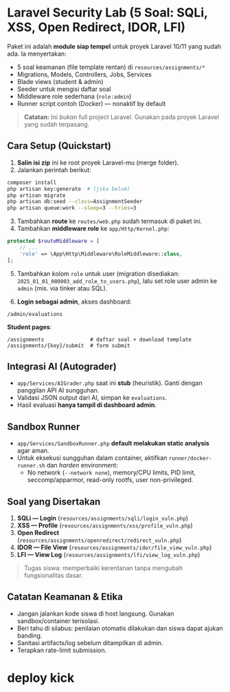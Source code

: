 # Laravel Security Lab (5 Soal: SQLi, XSS, Open Redirect, IDOR, LFI)

Paket ini adalah **module siap tempel** untuk proyek Laravel 10/11 yang sudah ada.
Ia menyertakan:
- 5 soal keamanan (file template rentan) di `resources/assignments/*`
- Migrations, Models, Controllers, Jobs, Services
- Blade views (student & admin)
- Seeder untuk mengisi daftar soal
- Middleware role sederhana (`role:admin`)
- Runner script contoh (Docker) — nonaktif by default

> **Catatan:** Ini *bukan* full project Laravel. Gunakan pada proyek Laravel yang sudah terpasang.

## Cara Setup (Quickstart)

1) **Salin isi zip** ini ke root proyek Laravel-mu (merge folder).
2) Jalankan perintah berikut:
```bash
composer install
php artisan key:generate  # (jika belum)
php artisan migrate
php artisan db:seed --class=AssignmentSeeder
php artisan queue:work --sleep=3 --tries=3
```
3) Tambahkan **route** ke `routes/web.php` sudah termasuk di paket ini.
4) Tambahkan **middleware role** ke `app/Http/Kernel.php`:
```php
protected $routeMiddleware = [
    // ...
    'role' => \App\Http\Middleware\RoleMiddleware::class,
];
```
5) Tambahkan kolom `role` untuk user (migration disediakan: `2025_01_01_000003_add_role_to_users.php`),
   lalu set role user admin ke `admin` (mis. via tinker atau SQL).

6) **Login sebagai admin**, akses dashboard:
```
/admin/evaluations
```
**Student pages**:
```
/assignments               # daftar soal + download template
/assignments/{key}/submit  # form submit
```

## Integrasi AI (Autograder)

- `app/Services/AIGrader.php` saat ini **stub** (heuristik). Ganti dengan panggilan API AI sungguhan.
- Validasi JSON output dari AI, simpan ke `evaluations`.
- Hasil evaluasi **hanya tampil di dashboard admin**.

## Sandbox Runner

- `app/Services/SandboxRunner.php` **default melakukan static analysis** agar aman.
- Untuk eksekusi sungguhan dalam container, aktifkan `runner/docker-runner.sh` dan *harden* environment:
  - No network (`--network none`), memory/CPU limits, PID limit, seccomp/apparmor, read-only rootfs, user non-privileged.

## Soal yang Disertakan

1. **SQLi — Login** (`resources/assignments/sqli/login_vuln.php`)
2. **XSS — Profile** (`resources/assignments/xss/profile_vuln.php`)
3. **Open Redirect** (`resources/assignments/openredirect/redirect_vuln.php`)
4. **IDOR — File View** (`resources/assignments/idor/file_view_vuln.php`)
5. **LFI — View Log** (`resources/assignments/lfi/view_log_vuln.php`)

> Tugas siswa: memperbaiki kerentanan tanpa mengubah fungsionalitas dasar.

## Catatan Keamanan & Etika

- Jangan jalankan kode siswa di host langsung. Gunakan sandbox/container terisolasi.
- Beri tahu di silabus: penilaian otomatis dilakukan dan siswa dapat ajukan banding.
- Sanitasi artifacts/log sebelum ditampilkan di admin.
- Terapkan rate-limit submission.
# deploy kick
